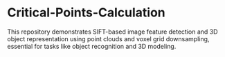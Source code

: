 # Critical-Points-Calculation
This repository demonstrates SIFT-based image feature detection and 3D object representation using point clouds and voxel grid downsampling, essential for tasks like object recognition and 3D modeling.
